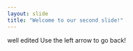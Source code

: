 ```yaml
---
layout: slide
title: "Welcome to our second slide!"
---
```

well edited
Use the left arrow to go back!
